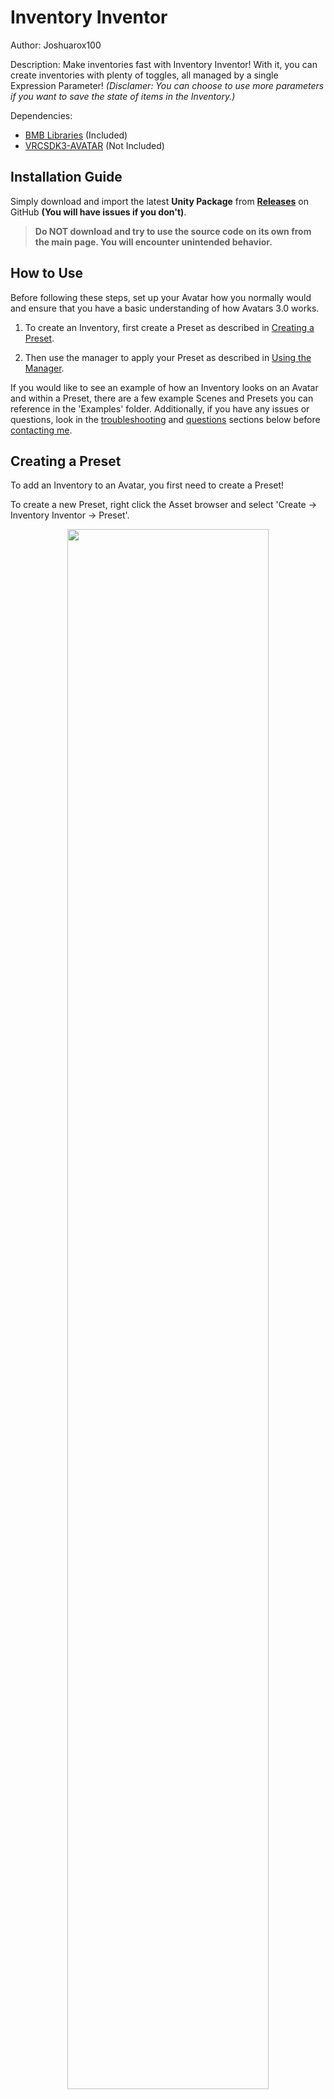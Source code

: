 # Inventory Inventor
Author: Joshuarox100

Description: Make inventories fast with Inventory Inventor! With it, you can create inventories with plenty of toggles, all managed by a single Expression Parameter! *(Disclamer: You can choose to use more parameters if you want to save the state of items in the Inventory.)*

Dependencies: 
- [BMB Libraries](https://github.com/Joshuarox100/BMB-Libraries) (Included)
- [VRCSDK3-AVATAR](https://vrchat.com/home/download) (Not Included)

## Installation Guide
Simply download and import the latest **Unity Package** from [**Releases**](https://github.com/Joshuarox100/VRC-Inventory-Inventor/releases) on GitHub **(You will have issues if you don't)**.
> **Do NOT download and try to use the source code on its own from the main page. You will encounter unintended behavior.**

## How to Use
Before following these steps, set up your Avatar how you normally would and ensure that you have a basic understanding of how Avatars 3.0 works.

1) To create an Inventory, first create a Preset as described in [Creating a Preset](#creating-a-preset).

2) Then use the manager to apply your Preset as described in [Using the Manager](#using-the-manager).

If you would like to see an example of how an Inventory looks on an Avatar and within a Preset, there are a few example Scenes and Presets you can reference in the 'Examples' folder. Additionally, if you have any issues or questions, look in the [troubleshooting](#troubleshooting) and [questions](#common-questions) sections below before [contacting me](#contacting-me).

## Creating a Preset
To add an Inventory to an Avatar, you first need to create a Preset!

To create a new Preset, right click the Asset browser and select 'Create -> Inventory Inventor -> Preset'.

<p align="center">
  <img width="80%" height="80%" src="Images/Preset/Create.png">
</p>

After you name the newly created Preset, you should see something similar to the below image.

<p align="center">
  <img width="80%" height="80%" src="Images/Preset/Default.png">
</p>

From here, it gets a lot more open ended. If you would like to jump to a particular topic, use the below links.

1. [Data & Memory](#data-&-memory)
2. [Pages](#pages)
3. [Items](#items)
4. [Groups](#groups)
5. [Tips](#tips)

### Data & Memory
<p align="center">
  <img width="80%" height="80%" src="Images/Preset/DataMemory.png">
</p>

All Presets have a dynamic limit to how many [Items](#items) they can contain. This limit changes depending on the settings used for each [Item](#items). There are two limits you need to be aware of: the data limit (top bar), and the memory limit (bottom bar).

#### Data Limit
The Inventory only uses a single Integer for syncing changes and the current state of the Inventory. This means that the Inventory can only use up to 255 unique values to control everything. If your Preset needs more values than this, you won't be able to apply it to an Avatar. The way that data is used can be seen below.
	
- [Toggles](#toggle) with syncing set to Off will always use at least one value and another one for each Group it uses (1 - 3).
	
- [Toggles](#toggle) with syncing set to Manual will always use three values no matter what (3).
	
- [Toggles](#toggle) with syncing set to Auto will always use at least one value, another two if the value isn't set to save, and another one for each Group it uses (1 - 5).
	
- [Buttons](#button) will always use a single value (1).

#### Memory Limit
With the introduction of Parameter Persistence to VRChat, the restriction on the number of Expression Parameters was removed in favor of a limit on bits. Since an Inventory always requires at least one Integer, at least 8 bits will always be used. However, for Parameter Persistence to work with an Inventory, more bits must be used.

Each saved [Toggle](#toggle) in a Preset will require one bit of memory. In other words, you can have as many saved [Toggles](#toggle) as you have available memory on an Avatar up to a maximum of 120. If you exceed your Avatar's available memory, you will be unable to apply it to that Avatar and the bar's color will change to yellow.

### Pages
<p align="center">
  <img width="80%" height="80%" src="Images/Preset/Pages/Overview.png">
</p>

Pages are a Preset's equivalent of a Submenu (quite literally). All Pages can be given a custom name and icon. These will be used in the Expressions Menus for any controls that direct to other pages within the Preset.

If two Pages are given the same name, the most recently modified Page will be given an extension depending on its instance. For example: "Name", "Name 0", & "Name" would become "Name", "Name 0", & "Name 1" and so on.

All Pages can contain up to 8 different [Items](#items) used for toggling objects, accessing other Pages, or for accessing external menus.

#### Default
The first Page in the list will always become the Default. The Default Page functions exactly the same as a regular Page, except that it will always be the menu that the Inventory initially starts in when added to the Avatar. If a menu is provided in the manager when applying the Preset, this is the Page that will be added to it as a Submenu using the Page's name and icon. The Default Page will always be represented with the word 'Default' to the right of its name.

#### Creating Pages
<p align="center">
  <img width="80%" height="80%" src="Images/Preset/Pages/Create.png">
</p>

Aside from the obvious button for creating a Page, there are two other methods of adding Pages to a Preset: importing existing menus or appending another Preset. Both of these additional options can be opened by clicking the plus icon on the right side of the 'Create Page' button.

##### Importing Existing Menus
<p align="center">
  <img width="80%" height="80%" src="Images/Preset/Pages/Import.png">
</p>

This option allows you to import an existing VRC Expressions Menu into the Preset as a unique Page. This will be commonly used when you want to add a menu someone else has created inside of a Preset. All [Items](#items) within these Pages will automatically be set as [Controls](#control) with their existing settings. If you use 'Import Submenus', any submenus found within the menu will be imported as well and any items directing to them will be configured as [Subpages](#subpage). 

##### Appending Another Preset
<p align="center">
  <img width="80%" height="80%" src="Images/Preset/Pages/Append.png">
</p>

This option allows you to add Pages from another Preset. After selecting a Preset, you can choose which Pages you want to append from it. If a appended Page contains a [Subpage Item](#subpage) that directs to a Page that was not added, it will instead redirect to the first Page of the Preset it was added to. If an appended Page shares the name of an already existing Page, the new Page will be renamed as described earlier.

### Items
<p align="center">
  <img width="80%" height="80%" src="Images/Preset/Items/Overview.png">
</p>

An Item represents a control contained within a [Page](#pages). An Item can be one of four types: a [Toggle](#toggle), a [Button](#button), a [Subpage](#subpage), or a [Control](#control). Each type of Item functions differently.
>Items can also be moved between [Pages](#pages) by right-clicking them and selecting a different [Page](#pages). (**You cannot move an Item into a [Page](#pages) that is already full**).

#### Toggle
<p align="center">
  <img width="80%" height="80%" src="Images/Preset/Items/Toggle.png">
</p>

Toggles can be used to toggle between two Animations and can be configured in several different ways. Toggles can also use [Groups](#groups) for affecting other Toggles simultaneously. The function of each setting is listed below.

| Setting | Description |
| :----: | ------ |
| Name | The name that the Item's control will use in the Expressions Menu. |
| Icon | The icon that the Item's control will use in the Expressions Menu. |
| Start | The starting state of the Toggle.<br>The corresponding Animation will play by default when the Avatar is loaded or reset. |
| Object | (When using Game Objects,) the Game Object the Toggle will affect. If the object saved cannot be found on the Active Avatar, no Animations will be created for this Toggle. |
| Enable | (When using Animation Clips,) the Animation to play when the Toggle is activated. |
| Disable | (When using Animation Clips,) the Animation to play when the Toggle is deactivated. |
| Sync | How the Toggle is synced with others.<br>**Off**: Local only; remote clients will only see the default state of the Toggle.<br>**Manual**: Syncs when triggered; late-joiners will see the default state until the Toggle is reused.<br>**Auto**: Always synced; any Toggles marked Auto will be synced while the Inventory is left idle. |
| Saved | ***Only available with Auto Sync enabled.***<br>Whether or not to retain the item's active state when switching Avatars or worlds.<br>*Each item with this setting enabled will take up one bit of memory in the Avatar's Expression Parameters list.* |

#### Button
<p align="center">
  <img width="80%" height="80%" src="Images/Preset/Items/Button.png">
</p>

Button Items act like one-way [Groups](#groups). They can usually be used for switching to specific Item configurations quickly, and are more data-efficient than using [Groups](#groups) on [Toggles](#toggle). Buttons will set the state of Items the same way every time they are activated.

#### Subpage
<p align="center">
  <img width="80%" height="80%" src="Images/Preset/Items/Subpage.png">
</p>

Subpages can be used to access any other [Page](#pages) in the Preset (excluding the one it's contained within). An Item using this type will automatically use the icon of the [Page](#pages) it directs to.

#### Control
<p align="center">
  <img width="80%" height="80%" src="Images/Preset/Items/Control.png">
</p>

Control Items are regular controls that you would use in an actual Expressions Menu (Submenus, Puppets, etc.). It is used and configured exactly the same as you would in a Expressions Menu, which you can view the documentation for [here](https://docs.vrchat.com/docs/expression-menu-and-controls#types-of-controls).

### Groups
<p align="center">
  <img width="80%" height="80%" src="Images/Preset/Groups/Overview.png">
</p>

Groups are used for toggling multiple objects at once. Each Group can have as many members as there are [Toggles](#toggle) in the Preset. Groups can only be used with [Toggles](#toggle), and each [Toggle](#toggle) can trigger a different Group depending on if it is being enabled or disabled.

Every member contained within a Group can be either enabled or disabled upon the Group being activated. Only the Group on the toggled [Item](#items) will be triggered, any other Groups within its members will be ignored.

### Tips
Here are some things you should keep in mind as you create your Preset.

1. The Animations you use for [Toggles](#toggle) should be usable in the FX layer. If they're not compatible, you will receive an error when applying the Preset to an Avatar. If you know what you're doing, you can hide this error using the 'Allow Transforms' option in the [Manager](#using-the-manager).

2. Any [Pages](#pages) that exist in the Preset but don't have a way to be accessed will still be created when the Preset is applied to an Avatar. You can then take the menus for these [Pages](#pages) and put them elsewhere on your Avatar if you wish.

3. If you want to trigger something else with a [Toggle](#toggle) that isn't part of the Preset, you can have an empty [Toggle](#toggle) and use its layer's values elsewhere.

4. Because of how Unity works, only the *relative path* to Game Objects can be stored. Thus, if you were to move an object a [Toggle](#toggle) was using from your right hand to your left, you will need to reassign that object to the [Toggle](#toggle).

## Using the Manager
The manager is used for both applying Presets and removing existing Inventories on an Avatar. It can be accessed under 'Tools -> Avatars 3.0 -> Inventory Inventor -> Manage Inventory'.

<p align="center">
  <img width="80%" height="80%" src="Images/Manager/Location.png">
</p>

You can choose which of these operations you wish to perform by selecting it on the toolbar. The settings you're able to configure vary depending on the operation you've chosen.

### Create
<p align="center">
  <img width="80%" height="80%" src="Images/Manager/Create.png">
</p>

The 'Create' menu is used for creating an Inventory from a given Preset and applying it to an Avatar. If an Inventory already exists on the Avatar when a Preset is being applied, it will be replaced (excluding any parameters).

| Setting | Description |
| :----: | ------ |
| Active Avatar | The Avatar you want to manage an Inventory for. |
| Expressions Menu | The Expressions Menu you want to access the Inventory from. Leave this empty if you don't want any menus to be affected.<br>(Will be added as a Submenu.) |
| Animator Controller | The Animator Controller to modify.<br>(If left empty, a new Animator Controller will be created and used.) |
| Preset | The Preset you want to apply to the Avatar. |
| Allow Transforms | Skips the check for invalid Animation properties.<br>(Can result in unintended behavior. Only use if you know what you're doing.) |
| Refresh Rate | How long each synced toggle is given to synchronize with late joiners (seconds per item). |
| Destination | The folder where generated files will be saved to. |
| Overwrite All | Automatically overwrite existing files and parameters if needed. |

### Remove
<p align="center">
  <img width="80%" height="80%" src="Images/Manager/Remove.png">
</p>

The 'Remove' menu is used for removing an existing Inventory from a provided Animator Controller.
>This will **NOT** remove or delete any created menus or other files created by the tool.

Any layers or parameters that will be removed from the provided Controller during the operation will be shown under 'Will Be Removed'. If you choose to use 'Include Expression', any Expression Parameters to be removed will be highlighted in purple.

| Setting | Description |
| :----: | ------ |
| Active Avatar | The Avatar you want to manage an Inventory for. |
| Animator Controller | The Animator Controller to modify. |
| Remove Parameters | Remove all parameters involved with the Inventory<br>(If you have other parameters named "Inventory ###", they will also be removed). |
| Include Expression | (When using Remove Parameters,) also remove Expression Parameters related to the removed parameters if they exist. |

## Common Questions
**Can I have multiple Inventories on a single Avatar?**
>Not at the moment. I don't really plan or see the need for this feature, but if I see demand for it I will supply.

**Can I use the Inventory with other layers beside FX?**
>Although it isn't natively supported or done automatically, if you copy some layers around and use some empty [Toggles](#toggle) as placeholders you can make it work.

**Can this tool cause unrepairable damage to my Animator Controllers?**
>As far as I am aware, no. Before any files are modified, their raw data is stored and used to revert all affected files entirely if an error happens to occur.

## Troubleshooting
**My Inventory isn't syncing correctly to people joining late.**
>Your Refresh Rate may be too fast for the network to handle. Try reapplying your Preset using a slower time. Also make sure that your [Toggles](#toggle) are set to Auto Sync instead of Manual Sync.

**Items aren't being saved when I test the Inventory.**
>Parameters don't save for Avatars created with Build & Test. They must be uploaded in order to use it.

**VRChat has started crashing when switching away from an Avatar that has an Inventory on it!**
>This was due to an odd bug with v1.0.0 that I hadn't noticed during development. To fix it, make sure you are using version v1.0.1 or higher and reapply your preset.

**"An exception occured!"**
>If this happens, ensure you have a clean install of Inventory Inventor, and if the problem persists, [let me know](#contacting-me)!

## Contacting Me
If you still have some questions or recommendations you'd like to throw my way, you can ask me on Discord (Joshuarox100#5024) or leave a suggestion or issue on the [Issues](https://github.com/Joshuarox100/VRC-Inventory-Inventor/issues) page.

